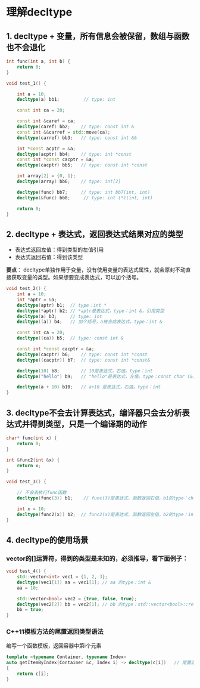 # 理解decltype

## 1. decltype + 变量，所有信息会被保留，数组与函数也不会退化
```C++
int func(int a, int b) {
    return 0;
}

void test_1() {

    int a = 10;
    decltype(a) bb1;         // type: int

    const int ca = 20;

    const int &caref = ca;
    decltype(caref) bb2;    // type: const int &
    const int &&carref = std::move(ca);
    decltype(carref) bb3;   // type: const int &&

    int *const acptr = &a;
    decltype(acptr) bb4;    // type: int *const
    const int *const cacptr = &a;
    decltype(cacptr) bb5;   // type: const int *const

    int array[2] = {0, 1};
    decltype(array) bb6;    // type: int[2]

    decltype(func) bb7;     // type: int bb7(int, int)
    decltype(&func) bb8;     // type: int (*)(int, int)

    return 0;
}
```

## 2. decltype + 表达式，返回表达式结果对应的类型
* 表达式返回左值：得到类型的左值引用
* 表达式返回右值：得到该类型

**要点**： decltype单独作用于变量，没有使用变量的表达式属性，就会原封不动直接获取变量的类型。如果想要变成表达式，可以加个括号。
```C++
void test_2() {
    int a = 10;
    int *aptr = &a;
    decltype(aptr) b1;  // type：int *
    decltype(*aptr) b2; // *aptr是表达式，type：int &，引用类型
    decltype(a) b3;     // type: int
    decltype((a)) b4;   // 加个括号，a被当成表达式，type：int &

    const int ca = 20;
    decltype((ca)) b5;  // type: const int &

    const int *const cacptr = &a;
    decltype(cacptr) b6;    // type: const int *const
    decltype((cacptr)) b7;  // type: const int *const&

    decltype(10) b8;        // 10是表达式，右值。type：int
    decltype("hello") b9;   // "hello"是表达式，左值。type：const char (&)[6]

    decltype(a + 10) b10;   // a+10 是表达式，右值。type：int
}
```

## 3. decltype不会去计算表达式，编译器只会去分析表达式并得到类型，只是一个编译期的动作
```C++
char* func(int x) {
    return 0;
}

int &func2(int &x) {
    return x;
}

void test_3() {

    // 不会去执行func函数
    decltype(func(3)) b1;    // func(3)是表达式，函数返回右值，b1的type：char *

    int x = 10;
    decltype(func2(x)) b2;  // func2(x)是表达式，函数返回左值，b2的type：int &
}
```
## 4. decltype的使用场景
### vector的[]运算符，得到的类型是未知的，必须推导，看下面例子：
```C++
void test_4() {
    std::vector<int> vec1 = {1, 2, 3};
    decltype(vec1[1]) aa = vec1[1]; // aa 的type：int &
    aa = 10;

    std::vector<bool> vec2 = {true, false, true};
    decltype(vec2[2]) bb = vec2[1]; // bb 的type：std::vector<bool>::reference
    bb = true;
}
```

### C++11模板方法的尾置返回类型语法
编写一个函数模板，返回容器中第i个元素
```C++
template <typename Container, typename Index>
auto getItemByIndex(Container &c, Index i) -> decltype(c[i])   // 尾置返回类型
{
    return c[i];
}
```